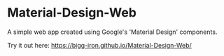 # Material-Design-Web
A simple web app created using Google's 'Material Design' components.

Try it out here:  https://bigg-iron.github.io/Material-Design-Web/